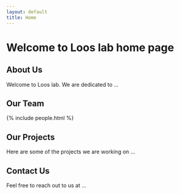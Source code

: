 ```yaml
---
layout: default
title: Home
---
```


# Welcome to Loos lab home page

<section id="about">
    <h2>About Us</h2>
    <p>Welcome to Loos lab. We are dedicated to ...</p>
</section>

<section id="team">
    <h2>Our Team</h2>
    {% include people.html %}
</section>

<section id="projects">
    <h2>Our Projects</h2>
    <p>Here are some of the projects we are working on ...</p>
</section>

<section id="contact">
    <h2>Contact Us</h2>
    <p>Feel free to reach out to us at ...</p>
</section>